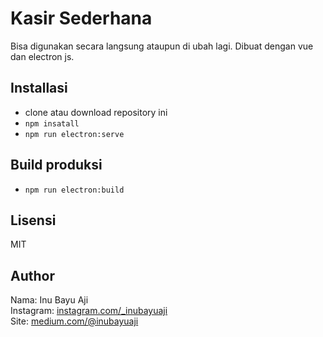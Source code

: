 # Kasir Sederhana
Bisa digunakan secara langsung ataupun di ubah lagi. Dibuat dengan vue dan electron js.

## Installasi
- clone atau download repository ini
- `npm insatall`
- `npm run electron:serve`

## Build produksi
- `npm run electron:build`

## Lisensi
MIT

## Author
Nama: Inu Bayu Aji<br />
Instagram: [instagram.com/_inubayuaji](https://instagram.com/_inubayuaji)<br />
Site: [medium.com/@inubayuaji](https://medium.com/@inubayuaji)
